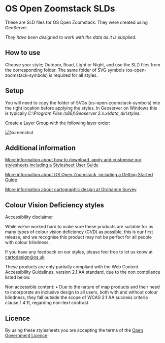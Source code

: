 # OS Open Zoomstack SLDs

These are SLD files for OS Open Zoomstack. They were created using GeoServer.

*They have been designed to work with the data as it is supplied.*

## How to use
Choose your style; Outdoor, Road, Light or Night, and use the SLD files from the corresponding folder.
The same folder of SVG symbols (os-open-zoomstack-symbols) is required for all styles.

## Setup

You will need to copy the folder of SVGs (os-open-zoomstack-symbols) into the right location before applying the styles. In Geoserver on Windows this is typically *C:\Program Files (x86)\Geoserver 2.x.x\data_dir\styles*.

Create a Layer Group with the following layer order:

![Screenshot](https://raw.githubusercontent.com/OrdnanceSurvey/OS-Open-Zoomstack-Stylesheets/master/GeoPackage/Styled%20Layer%20Descriptors%20(SLD)/Layer%20Order.PNG "Recommended layer order for OS Open Zoomstack")

## Additional information

[More information about how to download, apply and customise our stylesheets including a Stylesheet User Guide](http://www.ordnancesurvey.co.uk/resources/carto-design/cartographic-stylesheets.html)

[More information about OS Open Zoomstack, including a Getting Started Guide](http://www.ordnancesurvey.co.uk/business-and-government/products/os-open-zoomstack.html)

[More information about cartographic design at Ordnance Survey](https://www.ordnancesurvey.co.uk/resources/carto-design/)

## Colour Vision Deficiency styles

Accessibility disclaimer

While we’ve worked hard to make sure these products are suitable for as many types of colour vision deficiency (CVD) as possible, this is our first release, and we recognise this product may not be perfect for all people with colour blindness. 

If you have any feedback on our styles, please feel free to let us know at cartodesign@os.uk

These products are only partially compliant with the Web Content Accessibility Guidelines, version 2.1 AA standard, due to the non compliance listed below.

Non accessible content:
•	Due to the nature of map products and their need to incorporate an inclusive design to all users, both with and without colour blindness, they fall outside the scope of WCAG 2.1 AA success criteria clause 1.4.11, regarding non-text contrast. 

## Licence

By using these stylesheets you are accepting the terms of the [Open Government Licence](http://www.nationalarchives.gov.uk/doc/open-government-licence/)
